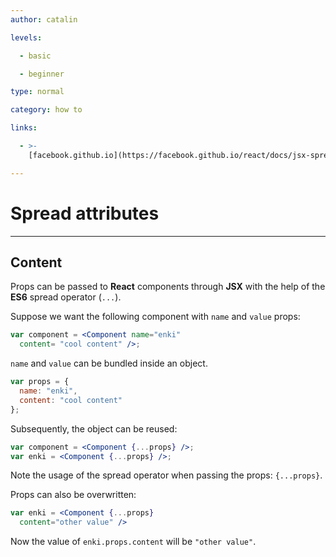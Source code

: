 ```yaml
---
author: catalin

levels:

  - basic

  - beginner

type: normal

category: how to

links:

  - >-
    [facebook.github.io](https://facebook.github.io/react/docs/jsx-spread.html#spread-attributes){website}

---
```

# Spread attributes

---
## Content

Props can be passed to **React** components through **JSX** with the help of the **ES6** spread operator (`...`).

Suppose we want the following component with `name` and `value` props:
```jsx
var component = <Component name="enki"
  content= "cool content" />;

```
`name` and `value` can be bundled inside an object.
```jsx
var props = {
  name: "enki",
  content: "cool content"
};

```
Subsequently, the object can be reused:
```jsx
var component = <Component {...props} />;
var enki = <Component {...props} />;
```

Note the usage of the spread operator when passing the props: `{...props}`.

Props can also be overwritten:
```jsx
var enki = <Component {...props}
  content="other value" />
```

Now the value of `enki.props.content` will be `"other value"`.
